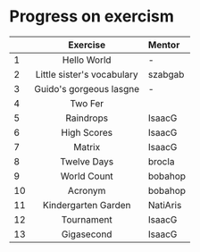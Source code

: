 # Progress on exercism
|  | Exercise | Mentor |
| :--- | :---: | :--- |
| 1 | Hello World | - |
| 2 | Little sister's vocabulary | szabgab |
| 3 | Guido's gorgeous lasgne | - |
| 4 | Two Fer |  |
| 5 | Raindrops | IsaacG |
| 6 | High Scores | IsaacG |
| 7 | Matrix | IsaacG |
| 8 | Twelve Days | brocla |
| 9 | World Count | bobahop |
| 10 | Acronym | bobahop |
| 11 | Kindergarten Garden | NatiAris |
| 12 | Tournament | IsaacG |
| 13 | Gigasecond| IsaacG |

